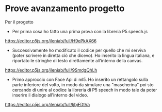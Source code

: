 # Prove avanzamento progetto

Per il progetto 

- Per prima cosa ho fatto una prima prova con la libreria P5.speech.js

https://editor.p5js.org/ileniab/full/H9qPkAX66

- Successivamente ho modificato il codice per quello che mi serviva (poter scrivere in diretta ciò che dicevo). 
Ho inserito la lingua italiana, e riportato le stringhe di testo direttamente all'interno della canvas.

https://editor.p5js.org/ileniab/full/9SmdgQhLh

- Primo approccio con Face Api di ml5. Ho inserito un rettangolo sulla parte inferiore del volto, in modo da simulare una "mascherina" 
poi sto cercando di unire al codice la libreria di P5 speech in modo tale da poter inserire il dialogo all'interno del video. 

https://editor.p5js.org/ileniab/full/ljbjFDtVa
